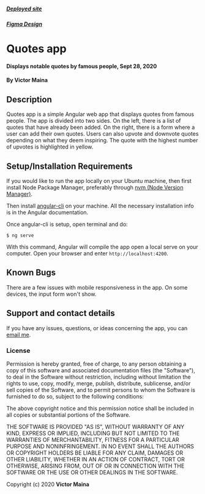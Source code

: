##### [Deployed site](victorkmaina.github.io/Quotes/)
##### [Figma Design](https://www.figma.com/file/m3rK4gh3dzDplYbwUDjxf8/Quotes-App?node-id=1%3A7)


# Quotes app
#### Displays notable quotes by famous people, Sept 28, 2020
#### By **Victor Maina**
## Description
Quotes app is a simple Angular web app that displays quotes from famous people. The app is divided into two sides. On the left, there is a list of quotes that have already been added. On the right, there is a form where a user can add their own quotes. Users can also upvote and downvote quotes depending on what they deem inspiring. The quote with the highest number of upvotes is highlighted in yellow.
## Setup/Installation Requirements

If you would like to run the app locally on your Ubuntu machine, then first install Node Package Manager, preferably through [nvm (Node Version Manager)](https://github.com/nvm-sh/nvm).

Then install [angular-cli](https://cli.angular.io/) on your machine. All the necessary installation info is in the Angular documentation.

Once angular-cli is setup, open terminal and do:
```
$ ng serve
```
With this command, Angular will compile the app open a local serve on your computer. Open your browser and enter `http://localhost:4200`.


## Known Bugs
There are a few issues with mobile responsiveness in the app. On some devices, the input form won't show. 


## Support and contact details
If you have any issues, questions, or ideas concerning the app, you can [email me](mailto:contact@victormaina.com).

### License
Permission is hereby granted, free of charge, to any person obtaining a copy of this software and associated documentation files (the "Software"), to deal in the Software without restriction, including without limitation the rights to use, copy, modify, merge, publish, distribute, sublicense, and/or sell copies of the Software, and to permit persons to whom the Software is furnished to do so, subject to the following conditions:

The above copyright notice and this permission notice shall be included in all copies or substantial portions of the Software.

THE SOFTWARE IS PROVIDED "AS IS", WITHOUT WARRANTY OF ANY KIND, EXPRESS OR IMPLIED, INCLUDING BUT NOT LIMITED TO THE WARRANTIES OF MERCHANTABILITY, FITNESS FOR A PARTICULAR PURPOSE AND NONINFRINGEMENT. IN NO EVENT SHALL THE AUTHORS OR COPYRIGHT HOLDERS BE LIABLE FOR ANY CLAIM, DAMAGES OR OTHER LIABILITY, WHETHER IN AN ACTION OF CONTRACT, TORT OR OTHERWISE, ARISING FROM, OUT OF OR IN CONNECTION WITH THE SOFTWARE OR THE USE OR OTHER DEALINGS IN THE SOFTWARE.

Copyright (c) 2020 **Victor Maina**